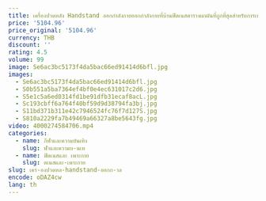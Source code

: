 ```yaml
---
title: เครื่องปวดหลัง Handstand ออกกําลังกายออกกําลังกายที่บ้านฟิตเนสตารางผกผันที่ถูกที่สุดสําหรับการเพาะกาย
price: '5104.96'
price_original: '5104.96'
currency: THB
discount: ''
rating: 4.5
volume: 99
image: Se6ac3bc5173f4da5bac66ed91414d6bfl.jpg
images:
  - Se6ac3bc5173f4da5bac66ed91414d6bfl.jpg
  - S0b551a5ba7364ef4bf0e4ec631017c2d6.jpg
  - S5e1c5a6ed0314fd1be91dfb31ecaf8acL.jpg
  - Sc193cbff6a764f40bf59d9d38794fa3bj.jpg
  - S11bd371b311e42c7946524fc76f7d127S.jpg
  - S810a2229fa7b49469a66327a8be5643fg.jpg
video: 4000274584706.mp4
categories:
  - name: กีฬาและความบันเทิง
    slug: ฬาและความบ-นเท
  - name: ฟิตเนสและ เพาะกาย
    slug: ตเนสและ-เพาะกาย
slug: เคร-องปวดหล-handstand-ออกก-าล
encode: oDAZ4cw
lang: th
---
```

  